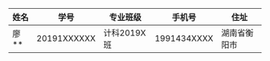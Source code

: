 <table data-v-md-line="1">
<thead>
<tr>
<th>姓名</th>
<th>学号</th>
<th>专业班级</th>
<th>手机号</th>
<th>住址</th>
</tr>
</thead>
<tbody>
<tr>
<td>廖**</td>
<td>20191XXXXXX</td>
<td>计科2019X班</td>
<td>1991434XXXX</td>
<td>湖南省衡阳市</td>
</tr>
</tbody>
</table>
